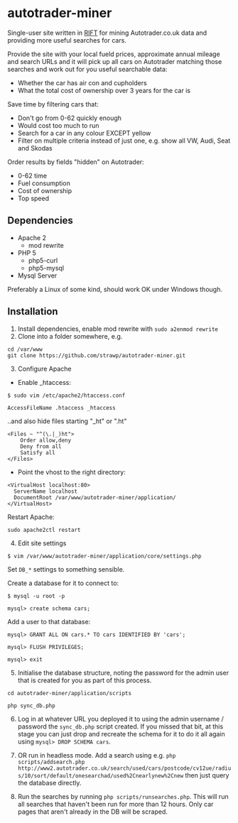 autotrader-miner
================

Single-user site written in [RIFT](https://github.com/strawp/RIFT) for mining Autotrader.co.uk data and providing more useful searches for cars.

Provide the site with your local fueld prices, approximate annual mileage and search URLs and it will pick up all cars on Autotrader matching those searches and work out for
you useful searchable data:

 * Whether the car has air con and cupholders
 * What the total cost of ownership over 3 years for the car is 

Save time by filtering cars that:

 * Don't go from 0-62 quickly enough
 * Would cost too much to run
 * Search for a car in any colour EXCEPT yellow
 * Filter on multiple criteria instead of just one, e.g. show all VW, Audi, Seat and Skodas

Order results by fields "hidden" on Autotrader:

 * 0-62 time
 * Fuel consumption
 * Cost of ownership
 * Top speed


## Dependencies

 * Apache 2
    * mod rewrite
 * PHP 5
    * php5-curl
    * php5-mysql
 * Mysql Server

Preferably a Linux of some kind, should work OK under Windows though.

## Installation

1. Install dependencies, enable mod rewrite with `sudo a2enmod rewrite`
2. Clone into a folder somewhere, e.g. 

```
cd /var/www
git clone https://github.com/strawp/autotrader-miner.git
```

3. Configure Apache
  * Enable _htaccess: 

`$ sudo vim /etc/apache2/htaccess.conf`

`AccessFileName .htaccess _htaccess`

..and also hide files starting "_ht" or ".ht"

```
<Files ~ "^(\.|_)ht">
    Order allow,deny
    Deny from all
    Satisfy all
</Files>
```

  * Point the vhost to the right directory:

```
<VirtualHost localhost:80>
  ServerName localhost
  DocumentRoot /var/www/autotrader-miner/application/
</VirtualHost>
```

Restart Apache:

`sudo apache2ctl restart`

4. Edit site settings

`$ vim /var/www/autotrader-miner/application/core/settings.php`

Set `DB_*` settings to something sensible.

Create a database for it to connect to:

`$ mysql -u root -p`

`mysql> create schema cars;`

Add a user to that database:

`mysql> GRANT ALL ON cars.* TO cars IDENTIFIED BY 'cars';`

`mysql> FLUSH PRIVILEGES;`

`mysql> exit`

5. Initialise the database structure, noting the password for the admin user that is created for you as part of this process.

`cd autotrader-miner/application/scripts`

`php sync_db.php`

6. Log in at whatever URL you deployed it to using the admin username / password the `sync_db.php` script created. If you missed that bit, 
at this stage you can just drop and recreate the schema for it to do it all again using `mysql> DROP SCHEMA cars`.

7. OR run in headless mode. Add a search using e.g. `php scripts/addsearch.php http://www2.autotrader.co.uk/search/used/cars/postcode/cv12ue/radius/10/sort/default/onesearchad/used%2Cnearlynew%2Cnew`
then just query the database directly.

8. Run the searches by running `php scripts/runsearches.php`. This will run all searches that haven't been run for more than 12 hours. Only car pages that aren't already in the DB will be scraped.




